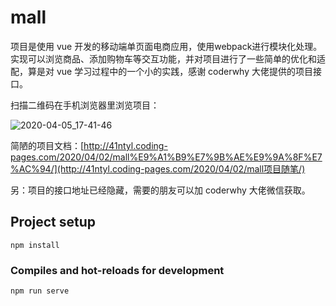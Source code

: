 # mall

项目是使用 vue 开发的移动端单页面电商应用，使用webpack进行模块化处理。实现可以浏览商品、添加购物车等交互功能，并对项目进行了一些简单的优化和适配，算是对 vue 学习过程中的一个小的实践，感谢 coderwhy 大佬提供的项目接口。

扫描二维码在手机浏览器里浏览项目：

![2020-04-05_17-41-46](../2020-04-05_17-41-46.png)

简陋的项目文档：[http://41ntyl.coding-pages.com/2020/04/02/mall%E9%A1%B9%E7%9B%AE%E9%9A%8F%E7%AC%94/](http://41ntyl.coding-pages.com/2020/04/02/mall项目随笔/)

另：项目的接口地址已经隐藏，需要的朋友可以加 coderwhy 大佬微信获取。



## Project setup
```
npm install
```

### Compiles and hot-reloads for development
```
npm run serve
```




